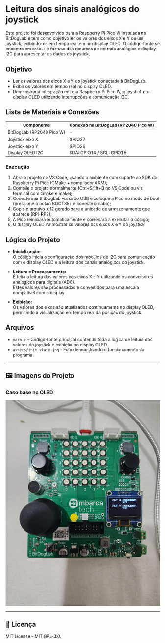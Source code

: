# Leitura dos sinais analógicos do joystick

Este projeto foi desenvolvido para a Raspberry Pi Pico W instalada na BitDogLab e tem como objetivo ler os valores dos eixos X e Y de um joystick, exibindo-os em tempo real em um display OLED. O código-fonte se encontra em `main.c` e faz uso dos recursos de entrada analógica e display I2C para apresentar os dados do joystick.

## Objetivo

- Ler os valores dos eixos X e Y do joystick conectado à BitDogLab.
- Exibir os valores em tempo real no display OLED.
- Demonstrar a integração entre a Raspberry Pi Pico W, o joystick e o display OLED utilizando interrupções e comunicação I2C.

## Lista de Materiais e Conexões

| Componente                | Conexão na BitDogLab (RP2040 Pico W) |
| ------------------------- | ------------------------------------ |
| BitDogLab (RP2040 Pico W) | -                                    |
| Joystick eixo X           | GPIO27                               |
| Joystick eixo Y           | GPIO26                               |
| Display OLED I2C          | SDA: GPIO14 / SCL: GPIO15            |

### Execução

1. Abra o projeto no VS Code, usando o ambiente com suporte ao SDK do Raspberry Pi Pico (CMake + compilador ARM);
2. Compile o projeto normalmente (Ctrl+Shift+B no VS Code ou via terminal com cmake e make);
3. Conecte sua BitDogLab via cabo USB e coloque a Pico no modo de boot (pressione o botão BOOTSEL e conecte o cabo);
4. Copie o arquivo .uf2 gerado para a unidade de armazenamento que aparece (RPI-RP2);
5. A Pico reiniciará automaticamente e começará a executar o código;
6. O display OLED irá mostrar os valores dos eixos X e Y do joystick

## Lógica do Projeto

- **Inicialização:**  
  O código inicia a configuração dos módulos de I2C para comunicação com o display OLED e a leitura dos canais analógicos do joystick.

- **Leitura e Processamento:**  
  É feita a leitura dos valores dos eixos X e Y utilizando os conversores analógicos para digitais (ADC).  
  Estes valores são processados e convertidos para uma escala compatível com o display.

- **Exibição:**  
  Os valores dos eixos são atualizados continuamente no display OLED, permitindo a visualização em tempo real da posição do joystick.

## Arquivos

- `main.c` – Código-fonte principal contendo toda a lógica de leitura dos valores do joystick e exibição no display OLED.
- `assets/init_state.jpg` - Foto demonstrando o funcionamento do programa

---

## 🖼️ Imagens do Projeto

### Caso base no OLED

![init_state](./assets/init_state.jpg)

---

## 📜 Licença

MIT License - MIT GPL-3.0.
